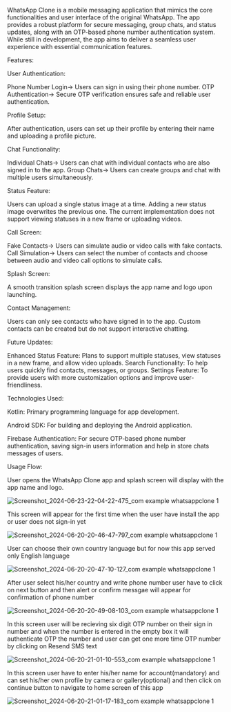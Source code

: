 WhatsApp Clone is a mobile messaging application that mimics the core functionalities and user interface of the original WhatsApp. The app provides a robust platform for secure messaging, group chats, and status updates, along with an OTP-based phone number authentication system. While still in development, the app aims to deliver a seamless user experience with essential communication features.

Features:

User Authentication:

Phone Number Login-> Users can sign in using their phone number.
OTP Authentication-> Secure OTP verification ensures safe and reliable user authentication.

Profile Setup:

After authentication, users can set up their profile by entering their name and uploading a profile picture.

Chat Functionality:

Individual Chats-> Users can chat with individual contacts who are also signed in to the app.
Group Chats-> Users can create groups and chat with multiple users simultaneously.

Status Feature:

Users can upload a single status image at a time.
Adding a new status image overwrites the previous one.
The current implementation does not support viewing statuses in a new frame or uploading videos.

Call Screen:

Fake Contacts-> Users can simulate audio or video calls with fake contacts.
Call Simulation-> Users can select the number of contacts and choose between audio and video call options to simulate calls.

Splash Screen:

A smooth transition splash screen displays the app name and logo upon launching.

Contact Management:

Users can only see contacts who have signed in to the app.
Custom contacts can be created but do not support interactive chatting.

Future Updates:

Enhanced Status Feature: Plans to support multiple statuses, view statuses in a new frame, and allow video uploads.
Search Functionality: To help users quickly find contacts, messages, or groups.
Settings Feature: To provide users with more customization options and improve user-friendliness.

Technologies Used:

Kotlin: Primary programming language for app development.

Android SDK: For building and deploying the Android application.

Firebase Authentication: For secure OTP-based phone number authentication, saving sign-in users information and help in store chats messages of users.

Usage Flow:

User opens the WhatsApp Clone app and splash screen will display with the app name and logo.

![Screenshot_2024-06-23-22-04-22-475_com example whatsappclone 1](https://github.com/ArpitAswal/ChattingApplication/assets/87036588/1dce9510-f1b4-4e5a-bd7f-ab0d832cbf90)

This screen will appear for the first time when the user have install the app or user does not sign-in yet 

![Screenshot_2024-06-20-20-46-47-797_com example whatsappclone 1](https://github.com/ArpitAswal/ChattingApplication/assets/87036588/1b17b4dd-409a-4d17-9469-b0ab1d0720ff)

User can choose their own country language but for now this app served only English language

![Screenshot_2024-06-20-20-47-10-127_com example whatsappclone 1](https://github.com/ArpitAswal/ChattingApplication/assets/87036588/5c32c335-4ac9-4379-baaf-6809ae1e4d25)

After user select his/her country and write phone number user have to click on next button and then alert or confirm messgae will appear for confirmation of phone number

![Screenshot_2024-06-20-20-49-08-103_com example whatsappclone 1](https://github.com/ArpitAswal/ChattingApplication/assets/87036588/17feb557-c68f-4a53-82ab-2656ab1f9ce3)

In this screen user will be recieving six digit OTP number on their sign in number and when the number is entered in the empty box it will authenticate OTP the number and user can get one more time OTP number by clicking on Resend SMS text

![Screenshot_2024-06-20-21-01-10-553_com example whatsappclone 1](https://github.com/ArpitAswal/ChattingApplication/assets/87036588/2e064d30-f890-4d50-8caf-45308487aa81)

In this screen user have to enter his/her name for account(mandatory) and can set his/her own profile by camera or gallery(optional) and then click on continue button to navigate to home screen of this app

![Screenshot_2024-06-20-21-01-17-183_com example whatsappclone 1](https://github.com/ArpitAswal/ChattingApplication/assets/87036588/c6187ac2-f77f-470c-b7c8-77e0241b34c2)





